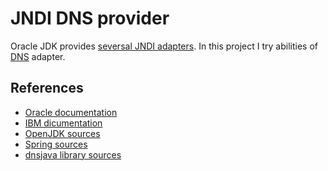 # JNDI DNS provider

Oracle JDK provides [seversal JNDI adapters](https://docs.oracle.com/javase/8/docs/technotes/guides/jndi/).
In this project I try abilities of [DNS](https://docs.oracle.com/javase/8/docs/technotes/guides/jndi/jndi-dns.html) adapter.

## References

* [Oracle documentation](https://docs.oracle.com/javase/8/docs/technotes/guides/jndi/jndi-dns.html)
* [IBM dicumentation](https://www.ibm.com/support/knowledgecenter/SSVSD8_8.4.0/com.ibm.websphere.dtx.adapjndi.doc/concepts/c_jndi_DNS_.htm)
* [OpenJDK sources](https://github.com/openjdk/jdk/tree/jdk8-b120/jdk/src/share/classes/com/sun/jndi/dns)
* [Spring sources](https://github.com/spring-projects/spring-security/tree/master/remoting/src/main/java/org/springframework/security/remoting/dns)
* [dnsjava library sources](https://github.com/dnsjava/dnsjava)

